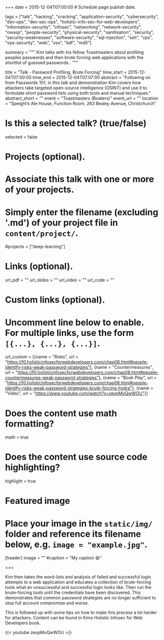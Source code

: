 +++
date = 2015-12-04T07:00:00  # Schedule page publish date.

tags = ["talk", "hacking", "cracking", "application-security", "cybersecurity", "dev-ops", "dev-sec-ops", "holistic-info-sec-for-web-developers", "information-security", "infosec", "networking", "network-security", "owasp", "people-security", "physical-security", "sanitisation", "security", "security-weaknesses", "software-security", "sql-injection", "ssh", "vps", "vps-security", "web", "xss", "kdf", "md5"]

summary = """
Kim talks with his fellow Toastmasters about profiling peoples passwords and then brute forcing web applications with the shortlist of guessed passwords..
"""

title = "Talk - Password Profiling, Brute Forcing"
time_start = 2015-12-04T07:00:00
time_end = 2015-12-04T07:07:00
abstract = "Following on from Passwords 101, in this talk and demonstration Kim covers how attackers take targeted open-source intelligence (OSINT) and use it to formulate short password lists using both tools and manual techniques."
abstract_short = ""
event = "Toastmasters (Boaters)"
event_url = ""
location = "Speight’s Ale House, Function Room, 263 Bealey Avenue, Christchurch"

# Is this a selected talk? (true/false)
selected = false

# Projects (optional).
#   Associate this talk with one or more of your projects.
#   Simply enter the filename (excluding '.md') of your project file in `content/project/`.
#projects = ["deep-learning"]

# Links (optional).
url_pdf = ""
url_slides = ""
url_video = ""
url_code = ""

# Custom links (optional).
#   Uncomment line below to enable. For multiple links, use the form `[{...}, {...}, {...}]`.
url_custom = [{name = "Risks", url = "https://f0.holisticinfosecforwebdevelopers.com/chap08.html#people-identify-risks-weak-password-strategies"}, {name = "Countermeasures", url = "https://f0.holisticinfosecforwebdevelopers.com/chap08.html#people-countermeasures-weak-password-strategies"}, {name = "Book Play", url = "https://f0.holisticinfosecforwebdevelopers.com/chap08.html#people-identify-risks-weak-password-strategies-brute-forcing-hydra"}, {name = "Video", url = "https://www.youtube.com/watch?v=zevpMvQwWOU"}]


# Does the content use math formatting?
math = true

# Does the content use source code highlighting?
highlight = true

# Featured image
# Place your image in the `static/img/` folder and reference its filename below, e.g. `image = "example.jpg"`.
[header]
image = ""
#caption = "My caption :smile:"

+++

Kim then takes the word-lists and analysis of failed and successful login attempts to a web application and educates a collection of brute-forcing tools what an unsuccessful and successful login looks like. Then run the brute-forcing tools until the credentials have been discovered. This demonstrates that common password strategies are no longer sufficient to stop full account compromise and worse.

This is followed up with some tips on how to make this process a lot harder for attackers. Content can be found in Kims Holistic Infosec for Web Developers book.

{{< youtube zevpMvQwWOU >}}
<br>
<br>

